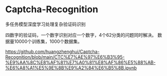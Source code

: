 # Captcha-Recognition
多任务模型深度学习处理复杂验证码识别

四数字的验证码，一个数字识别对应一个数字，4个62分类的问题同时解决。
数据量10000个训练集，1000个数据集。

https://github.com/huangzhenghui/Captcha-Recognition/blob/main/CTC%E7%AE%97%E6%B3%95-%E9%AA%8C%E8%AF%81%E7%A0%81%E8%AF%86%E5%88%AB-%E6%A8%A1%E5%9E%8B%E9%A2%84%E6%B5%8B.ipynb
